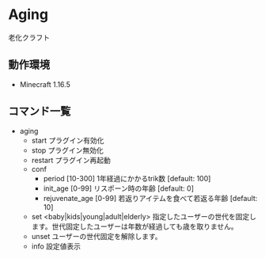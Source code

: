 # Aging
老化クラフト

## 動作環境
- Minecraft 1.16.5

## コマンド一覧
- aging
    - start
        プラグイン有効化
    - stop
        プラグイン無効化
    - restart
        プラグイン再起動
    - conf
        - period [10-300]
          1年経過にかかるtrik数 [default: 100]
        - init_age [0-99]
          リスポーン時の年齢 [default: 0]
        - rejuvenate_age [0-99]
          若返りアイテムを食べて若返る年齢 [default: 10]
    - set <baby|kids|young|adult|elderly> <playerName>
      指定したユーザーの世代を固定します。世代固定したユーザーは年数が経過しても歳を取りません。
    - unset <playerName>
      ユーザーの世代固定を解除します。
    - info
      設定値表示
      
    